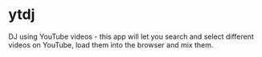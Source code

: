 # ytdj

DJ using YouTube videos - this app will let you search and select different
videos on YouTube, load them into the browser and mix them.
